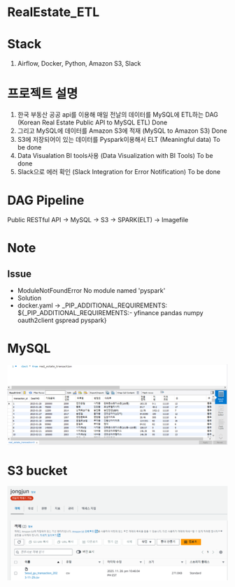 # RealEstate_ETL

# Stack
1. Airflow, Docker, Python, Amazon S3, Slack

# 프로젝트 설명
1. 한국 부동산 공공 api를 이용해 매일 전날의 데이터를 MySQL에 ETL하는 DAG (Korean Real Estate Public API to MySQL ETL) Done
2. 그리고 MySQL에 데이터를 Amazon S3에 적재 (MySQL to Amazon S3)  Done
3. S3에 저장되어이 있는 데이터를 Pyspark이용해서 ELT (Meaningful data) To be done
4. Data Visualation BI tools사용 (Data Visualization with BI Tools) To be done
5. Slack으로 에러 확인 (Slack Integration for Error Notification) To be done


# DAG Pipeline
Public RESTful API -> MySQL -> S3 -> SPARK(ELT) -> Imagefile


# Note
## Issue
* ModuleNotFoundError No module named 'pyspark'
* Solution
* docker.yaml -> _PIP_ADDITIONAL_REQUIREMENTS: ${_PIP_ADDITIONAL_REQUIREMENTS:- yfinance pandas numpy oauth2client gspread pyspark}

# MySQL 
![image](https://github.com/jongjunkim/RealEstate_ETL/blob/main/image/mysql%20image.PNG)

# S3 bucket
![image](https://github.com/jongjunkim/RealEstate_ETL/blob/main/image/s3done.PNG)
